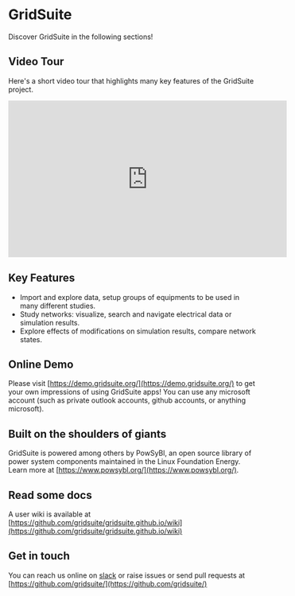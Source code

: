 # GridSuite
Discover GridSuite in the following sections!
## Video Tour
Here's a short video tour that highlights many key features of the GridSuite project.
<iframe width="560" height="315" src="https://www.youtube.com/embed/1AmiEldTtqw" title="YouTube video player" frameborder="0" allow="accelerometer; autoplay; clipboard-write; encrypted-media; gyroscope; picture-in-picture; web-share" allowfullscreen></iframe>

## Key Features
* Import and explore data, setup groups of equipments to be used in many different studies.
* Study networks: visualize, search and navigate electrical data or simulation results.
* Explore effects of modifications on simulation results, compare network states.

## Online Demo
Please visit [https://demo.gridsuite.org/](https://demo.gridsuite.org/) to get your own impressions of using GridSuite apps! You can use any microsoft account (such as private outlook accounts, github accounts, or anything microsoft).

## Built on the shoulders of giants
GridSuite is powered among others by PowSyBl, an open source library of power system components maintained in the Linux Foundation Energy. Learn more at [https://www.powsybl.org/](https://www.powsybl.org/).

## Read some docs
A user wiki is available at [https://github.com/gridsuite/gridsuite.github.io/wiki](https://github.com/gridsuite/gridsuite.github.io/wiki)

## Get in touch
You can reach us online on [slack](https://join.slack.com/t/gridsuite/shared_invite/zt-1s1tna0te-W~lJ6Jt7u4eJEh12kUY~Ew) or raise issues or send pull requests at [https://github.com/gridsuite/](https://github.com/gridsuite/)

